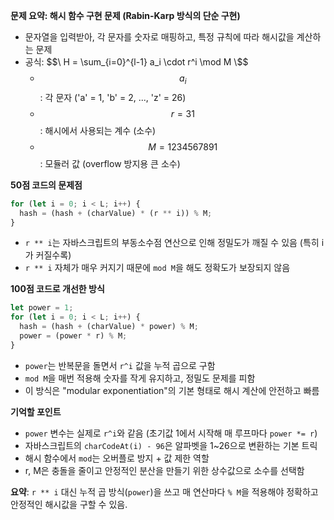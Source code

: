 **문제 요약: 해시 함수 구현 문제 (Rabin-Karp 방식의 단순 구현)**

- 문자열을 입력받아, 각 문자를 숫자로 매핑하고, 특정 규칙에 따라 해시값을 계산하는 문제
- 공식: $$\ H = \sum_{i=0}^{l-1} a_i \cdot r^i \mod M \$$
  - $$a_i$$: 각 문자 ('a' = 1, 'b' = 2, ..., 'z' = 26)
  - $$r = 31$$: 해시에서 사용되는 계수 (소수)
  - $$M = 1234567891$$: 모듈러 값 (overflow 방지용 큰 소수)

**50점 코드의 문제점**

```ts
for (let i = 0; i < L; i++) {
  hash = (hash + (charValue) * (r ** i)) % M;
}
```

- `r ** i`는 자바스크립트의 부동소수점 연산으로 인해 정밀도가 깨질 수 있음 (특히 i가 커질수록)
- `r ** i` 자체가 매우 커지기 때문에 `mod M`을 해도 정확도가 보장되지 않음

**100점 코드로 개선한 방식**

```ts
let power = 1;
for (let i = 0; i < L; i++) {
  hash = (hash + (charValue) * power) % M;
  power = (power * r) % M;
}
```

- `power`는 반복문을 돌면서 `r^i` 값을 누적 곱으로 구함
- `mod M`을 매번 적용해 숫자를 작게 유지하고, 정밀도 문제를 피함
- 이 방식은 "modular exponentiation"의 기본 형태로 해시 계산에 안전하고 빠름

**기억할 포인트**

- `power` 변수는 실제로 `r^i`와 같음 (초기값 1에서 시작해 매 루프마다 `power *= r`)
- 자바스크립트의 `charCodeAt(i) - 96`은 알파벳을 1~26으로 변환하는 기본 트릭
- 해시 함수에서 `mod`는 오버플로 방지 + 값 제한 역할
- r, M은 충돌을 줄이고 안정적인 분산을 만들기 위한 상수값으로 소수를 선택함

**요약**: `r ** i` 대신 누적 곱 방식(`power`)을 쓰고 매 연산마다 `% M`을 적용해야 정확하고 안정적인 해시값을 구할 수 있음.

